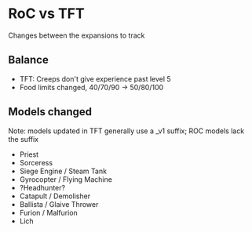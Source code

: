 # RoC vs TFT
Changes between the expansions to track

## Balance
* TFT: Creeps don't give experience past level 5
* Food limits changed, 40/70/90 -> 50/80/100

## Models changed
Note: models updated in TFT generally use a _v1 suffix; ROC models lack the suffix

* Priest
* Sorceress
* Siege Engine / Steam Tank
* Gyrocopter / Flying Machine
* ?Headhunter?
* Catapult / Demolisher
* Ballista / Glaive Thrower
* Furion / Malfurion
* Lich
